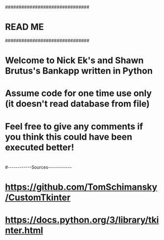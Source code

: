 ###############################
#           READ ME
###############################
# Welcome to Nick Ek's and Shawn Brutus's Bankapp written in Python
# Assume code for one time use only (it doesn't read database from file)
# 
# Feel free to give any comments if you think this could have been executed better!
#
#
#------------Sources------------
# https://github.com/TomSchimansky/CustomTkinter
# https://docs.python.org/3/library/tkinter.html

